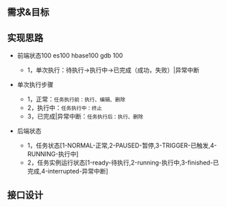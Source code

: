 ## 需求&目标

## 实现思路

- 前端状态100  es100 hbase100 gdb 100
    - 1，单次执行：待执行->执行中->已完成（成功，失败）|异常中断

- 单次执行步骤
    - 1，正常：`任务执行前：执行、编辑、删除`
    - 2，执行中：`任务执行中：终止`
    - 3，已完成|异常中断：`任务执行后：执行、删除`

- 后端状态
    - 1，任务状态[1-NORMAL-正常,2-PAUSED-暂停,3-TRIGGER-已触发,4-RUNNING-执行中]
    - 2，任务实例运行状态[1-ready-待执行,2-running-执行中,3-finished-已完成,4-interrupted-异常中断]

## 接口设计

